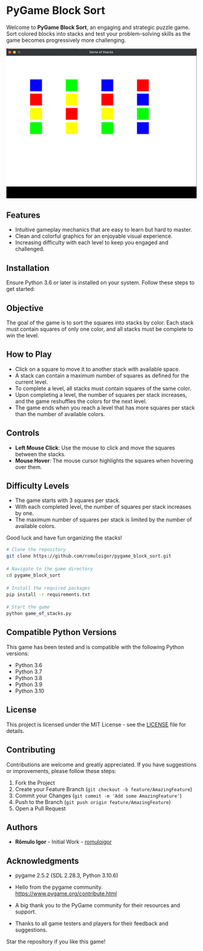 # PyGame Block Sort

Welcome to **PyGame Block Sort**, an engaging and strategic puzzle game. Sort colored blocks into stacks and test your problem-solving skills as the game becomes progressively more challenging.

![Gameplay Screenshot](screenshot.png)

## Features

- Intuitive gameplay mechanics that are easy to learn but hard to master.
- Clean and colorful graphics for an enjoyable visual experience.
- Increasing difficulty with each level to keep you engaged and challenged.

## Installation

Ensure Python 3.6 or later is installed on your system. Follow these steps to get started:

## Objective
The goal of the game is to sort the squares into stacks by color. Each stack must contain squares of only one color, and all stacks must be complete to win the level.

## How to Play
- Click on a square to move it to another stack with available space.
- A stack can contain a maximum number of squares as defined for the current level.
- To complete a level, all stacks must contain squares of the same color.
- Upon completing a level, the number of squares per stack increases, and the game reshuffles the colors for the next level.
- The game ends when you reach a level that has more squares per stack than the number of available colors.

## Controls
- **Left Mouse Click**: Use the mouse to click and move the squares between the stacks.
- **Mouse Hover**: The mouse cursor highlights the squares when hovering over them.

## Difficulty Levels
- The game starts with 3 squares per stack.
- With each completed level, the number of squares per stack increases by one.
- The maximum number of squares per stack is limited by the number of available colors.

Good luck and have fun organizing the stacks!

```bash
# Clone the repository
git clone https://github.com/romuloigor/pygame_block_sort.git

# Navigate to the game directory
cd pygame_block_sort

# Install the required packages
pip install -r requirements.txt

# Start the game
python game_of_stacks.py
```

## Compatible Python Versions

This game has been tested and is compatible with the following Python versions:

- Python 3.6
- Python 3.7
- Python 3.8
- Python 3.9
- Python 3.10

## License

This project is licensed under the MIT License - see the [LICENSE](LICENSE.md) file for details.

## Contributing

Contributions are welcome and greatly appreciated. If you have suggestions or improvements, please follow these steps:

1. Fork the Project
2. Create your Feature Branch (`git checkout -b feature/AmazingFeature`)
3. Commit your Changes (`git commit -m 'Add some AmazingFeature'`)
4. Push to the Branch (`git push origin feature/AmazingFeature`)
5. Open a Pull Request

## Authors

- **Rômulo Igor** - Initial Work - [romuloigor](https://github.com/romuloigor)

## Acknowledgments

- pygame 2.5.2 (SDL 2.28.3, Python 3.10.6)
- Hello from the pygame community. https://www.pygame.org/contribute.html

- A big thank you to the PyGame community for their resources and support.
- Thanks to all game testers and players for their feedback and suggestions.

Star the repository if you like this game!